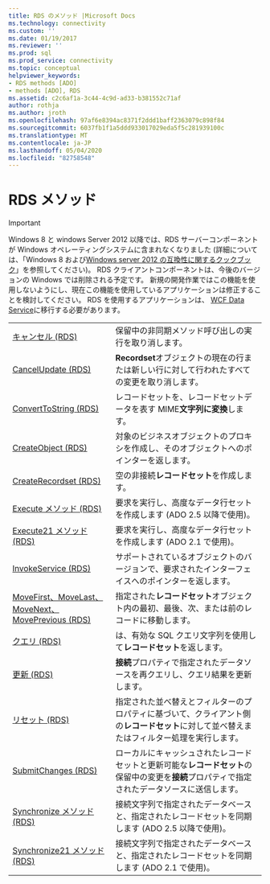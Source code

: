 ```yaml
---
title: RDS のメソッド |Microsoft Docs
ms.technology: connectivity
ms.custom: ''
ms.date: 01/19/2017
ms.reviewer: ''
ms.prod: sql
ms.prod_service: connectivity
ms.topic: conceptual
helpviewer_keywords:
- RDS methods [ADO]
- methods [ADO], RDS
ms.assetid: c2c6af1a-3c44-4c9d-ad33-b381552c71af
author: rothja
ms.author: jroth
ms.openlocfilehash: 97af6e8394ac8371f2ddd1baff2363079c898f84
ms.sourcegitcommit: 6037fb1f1a5ddd933017029eda5f5c281939100c
ms.translationtype: MT
ms.contentlocale: ja-JP
ms.lasthandoff: 05/04/2020
ms.locfileid: "82758548"
---
```

# <a name="rds-methods"></a>RDS メソッド
> [!IMPORTANT]
>  Windows 8 と windows Server 2012 以降では、RDS サーバーコンポーネントが Windows オペレーティングシステムに含まれなくなりました (詳細については、「Windows 8 および[Windows server 2012 の互換性に関するクックブック](https://www.microsoft.com/download/details.aspx?id=27416)」を参照してください)。 RDS クライアントコンポーネントは、今後のバージョンの Windows では削除される予定です。 新規の開発作業ではこの機能を使用しないようにし、現在この機能を使用しているアプリケーションは修正することを検討してください。 RDS を使用するアプリケーションは、 [WCF Data Service](https://go.microsoft.com/fwlink/?LinkId=199565)に移行する必要があります。  
  
|||  
|-|-|  
|[キャンセル (RDS)](../../../ado/reference/rds-api/cancel-method-rds.md)|保留中の非同期メソッド呼び出しの実行を取り消します。|  
|[CancelUpdate (RDS)](../../../ado/reference/rds-api/cancelupdate-method-rds.md)|**Recordset**オブジェクトの現在の行または新しい行に対して行われたすべての変更を取り消します。|  
|[ConvertToString (RDS)](../../../ado/reference/rds-api/converttostring-method-rds.md)|レコードセットを、レコードセットデータを表す MIME**文字列に変換**します。|  
|[CreateObject (RDS)](../../../ado/reference/rds-api/createobject-method-rds.md)|対象のビジネスオブジェクトのプロキシを作成し、そのオブジェクトへのポインターを返します。|  
|[CreateRecordset (RDS)](../../../ado/reference/rds-api/createrecordset-method-rds.md)|空の非接続**レコードセット**を作成します。|  
|[Execute メソッド (RDS)](../../../ado/reference/rds-api/execute-method-rds.md)|要求を実行し、高度なデータ行セットを作成します (ADO 2.5 以降で使用)。|  
|[Execute21 メソッド (RDS)](../../../ado/reference/rds-api/execute21-method-rds.md)|要求を実行し、高度なデータ行セットを作成します (ADO 2.1 で使用)。|  
|[InvokeService (RDS)](../../../ado/reference/rds-api/invokeservice-rds.md)|サポートされているオブジェクトのバージョンで、要求されたインターフェイスへのポインターを返します。|  
|[MoveFirst、MoveLast、MoveNext、MovePrevious (RDS)](../../../ado/reference/rds-api/movefirst-movelast-movenext-and-moveprevious-methods-rds.md)|指定された**レコードセット**オブジェクト内の最初、最後、次、または前のレコードに移動します。|  
|[クエリ (RDS)](../../../ado/reference/rds-api/query-method-rds.md)|は、有効な SQL クエリ文字列を使用して**レコードセット**を返します。|  
|[更新 (RDS)](../../../ado/reference/rds-api/refresh-method-rds.md)|**接続**プロパティで指定されたデータソースを再クエリし、クエリ結果を更新します。|  
|[リセット (RDS)](../../../ado/reference/rds-api/reset-method-rds.md)|指定された並べ替えとフィルターのプロパティに基づいて、クライアント側の**レコードセット**に対して並べ替えまたはフィルター処理を実行します。|  
|[SubmitChanges (RDS)](../../../ado/reference/rds-api/submitchanges-method-rds.md)|ローカルにキャッシュされたレコードセットと更新可能な**レコードセット**の保留中の変更を**接続**プロパティで指定されたデータソースに送信します。|  
|[Synchronize メソッド (RDS)](../../../ado/reference/rds-api/synchronize-method-rds.md)|接続文字列で指定されたデータベースと、指定されたレコードセットを同期します (ADO 2.5 以降で使用)。|  
|[Synchronize21 メソッド (RDS)](../../../ado/reference/rds-api/synchronize21-method-rds.md)|接続文字列で指定されたデータベースと、指定されたレコードセットを同期します (ADO 2.1 で使用)。|


